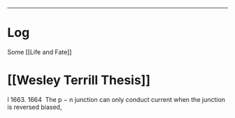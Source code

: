 

---

# Log


Some [[Life and Fate]]


# [[Wesley Terrill Thesis]]
l 1663. 1664  The p − n junction can only conduct current when the junction is reversed biased,